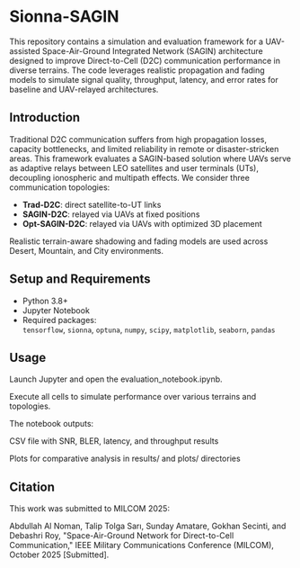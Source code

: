 # Sionna-SAGIN
This repository contains a simulation and evaluation framework for a UAV-assisted Space-Air-Ground Integrated Network (SAGIN) architecture designed to improve Direct-to-Cell (D2C) communication performance in diverse terrains. The code leverages realistic propagation and fading models to simulate signal quality, throughput, latency, and error rates for baseline and UAV-relayed architectures.

## Introduction 
Traditional D2C communication suffers from high propagation losses, capacity bottlenecks, and limited reliability in remote or disaster-stricken areas. This framework evaluates a SAGIN-based solution where UAVs serve as adaptive relays between LEO satellites and user terminals (UTs), decoupling ionospheric and multipath effects. We consider three communication topologies:  
- **Trad-D2C**: direct satellite-to-UT links  
- **SAGIN-D2C**: relayed via UAVs at fixed positions  
- **Opt-SAGIN-D2C**: relayed via UAVs with optimized 3D placement  

Realistic terrain-aware shadowing and fading models are used across Desert, Mountain, and City environments.

## Setup and Requirements
- Python 3.8+
- Jupyter Notebook
- Required packages:  
  `tensorflow`, `sionna`, `optuna`, `numpy`, `scipy`, `matplotlib`, `seaborn`, `pandas`

## Usage

Launch Jupyter and open the evaluation_notebook.ipynb.

Execute all cells to simulate performance over various terrains and topologies.

The notebook outputs:

CSV file with SNR, BLER, latency, and throughput results

Plots for comparative analysis in results/ and plots/ directories

## Citation
This work was submitted to MILCOM 2025:

Abdullah Al Noman, Talip Tolga Sarı, Sunday Amatare, Gokhan Secinti, and Debashri Roy,
"Space-Air-Ground Network for Direct-to-Cell Communication,"
IEEE Military Communications Conference (MILCOM), October 2025 [Submitted].
